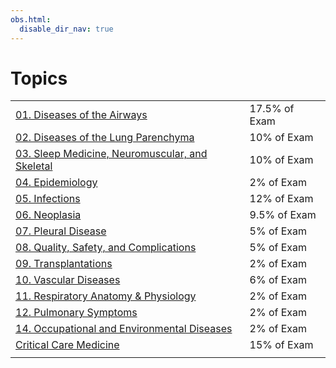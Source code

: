 ```yaml
---
obs.html:
  disable_dir_nav: true
---
```

   
# Topics   
|                                                     |               |   
| --------------------------------------------------- | ------------- |   
| [01. Diseases of the Airways](./Pulmonary%20Medicine/01.%20Diseases%20of%20the%20Airways.md)                    | 17.5% of Exam |   
| [02. Diseases of the Lung Parenchyma](./Pulmonary%20Medicine/02.%20Diseases%20of%20the%20Lung%20Parenchyma.md)            | 10% of Exam   |   
| [03. Sleep Medicine, Neuromuscular, and Skeletal](./Pulmonary%20Medicine/03.%20Sleep%20Medicine%2C%20Neuromuscular%2C%20and%20Skeletal.md) | 10% of Exam   |   
| [04. Epidemiology](./Pulmonary%20Medicine/04.%20Epidemiology.md)                                | 2% of Exam    |   
| [05. Infections](./Pulmonary%20Medicine/05.%20Infections.md)                                  | 12% of Exam   |   
| [06. Neoplasia](./Pulmonary%20Medicine/06.%20Neoplasia.md)                                   | 9.5% of Exam  |   
| [07. Pleural Disease](./Pulmonary%20Medicine/07.%20Pleural%20Disease.md)                             | 5% of Exam    |   
| [08. Quality, Safety, and Complications](./Pulmonary%20Medicine/08.%20Quality%2C%20Safety%2C%20and%20Complications.md)          | 5% of Exam    |   
| [09. Transplantations](./Pulmonary%20Medicine/09.%20Transplantations.md)                            | 2% of Exam    |   
| [10. Vascular Diseases](./Pulmonary%20Medicine/10.%20Vascular%20Diseases.md)                           | 6% of Exam    |   
| [11. Respiratory Anatomy & Physiology](./Pulmonary%20Medicine/11.%20Respiratory%20Anatomy%20%26%20Physiology.md)            | 2% of Exam    |   
| [12. Pulmonary Symptoms](./Pulmonary%20Medicine/12.%20Pulmonary%20Symptoms.md)                          | 2% of Exam    |   
| [14. Occupational and Environmental Diseases](./Pulmonary%20Medicine/14.%20Occupational%20and%20Environmental%20Diseases.md)     | 2% of Exam    |   
| [Critical Care Medicine](./Critical%20Care%20Medicine.md)                          | 15% of Exam   |   
|                                                     |               |